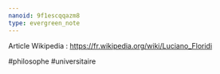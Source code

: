 ```yaml
---
nanoid: 9f1escqqazm8
type: evergreen_note
---
```

Article Wikipedia : https://fr.wikipedia.org/wiki/Luciano_Floridi

#philosophe #universitaire
